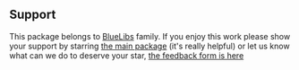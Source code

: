 ## Support

This package belongs to [BlueLibs](https://www.bluelibs.com) family. If you enjoy this work please show your support by starring [the main package](https://github.com/bluelibs/bluelibs) (it's really helpful) or let us know what can we do to deserve your star, [the feedback form is here](https://forms.gle/DTMg5Urgqey9QqLFA)

